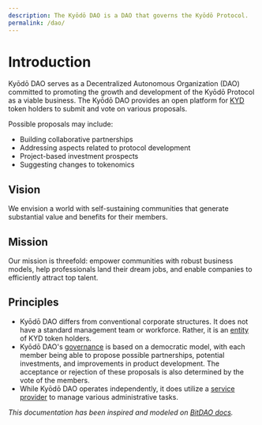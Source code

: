 ```yaml
---
description: The Kyōdō DAO is a DAO that governs the Kyōdō Protocol.
permalink: /dao/
---
```


# Introduction

Kyōdō DAO serves as a Decentralized Autonomous Organization (DAO) committed to promoting the growth and development of the Kyōdō Protocol as a viable business. The Kyōdō DAO provides an open platform for [KYD](/tokenomics/token) token holders to submit and vote on various proposals.

Possible proposals may include:

* Building collaborative partnerships
* Addressing aspects related to protocol development
* Project-based investment prospects
* Suggesting changes to tokenomics

## Vision

We envision a world with self-sustaining communities that generate substantial value and benefits for their members.

## Mission

Our mission is threefold: empower communities with robust business models, help professionals land their dream jobs, and enable companies to efficiently attract top talent.

## Principles

* Kyōdō DAO differs from conventional corporate structures. It does not have a standard management team or workforce. Rather, it is an [entity](/dao/entity) of KYD token holders.
* Kyōdō DAO's [governance](/dao/governance) is based on a democratic model, with each member being able to propose possible partnerships, potential investments, and improvements in product development. The acceptance or rejection of these proposals is also determined by the vote of the members.
* While Kyōdō DAO operates independently, it does utilize a [service provider](/dao/service-provider) to manage various administrative tasks.

*This documentation has been inspired and modeled on [BitDAO docs](https://docs.bitdao.io).*
